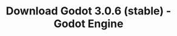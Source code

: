 ---
# Generated by /tools/generators/src/download_archive_generator !!! do not edit by hand !!!
title: 'Download Godot 3.0.6 (stable) - Godot Engine'
type: 'download/archive'
name: '3.0.6'
flavor: 'stable'
release_date: '2018-07-29T03:00:00-00:00'
release_notes: 'article/maintenance-release-godot-3-0-6/'
primaryPlatforms:
  - 'android.apk'
  - 'linux.64'
  - 'macos.universal'
  - 'windows.64'
  - 'linux_server.headless.64'
  - 'web'
  - 'templates'
links:
  android.apk:
    name: 'android.apk'
    title: 'Android'
    caption: 'Universal APK (ARM64 + ARMv7 + x86_64 + x86)'
    tags:
      - 'APK download'
      - 'ARM64/v7'
      - 'x86 (64 & 32 bit)'
    hosts:
      github_builds:
        regular: 'https://github.com/godotengine/godot-builds/releases/download/3.0.6-stable/Godot_v3.0.6-stable_android_editor.apk'
        mono: '#'
      github:
        regular: 'https://github.com/godotengine/godot/releases/download/3.0.6-stable/Godot_v3.0.6-stable_android_editor.apk'
        mono: '#'
  linux.64:
    name: 'linux.64'
    title: 'Linux'
    caption: 'Standard (x86_64)'
    tags:
      - '64 bit'
    hosts:
      github_builds:
        regular: 'https://github.com/godotengine/godot-builds/releases/download/3.0.6-stable/Godot_v3.0.6-stable_x11.64.zip'
        mono: 'https://github.com/godotengine/godot-builds/releases/download/3.0.6-stable/Godot_v3.0.6-stable_mono_x11_64.zip'
      github:
        regular: 'https://github.com/godotengine/godot/releases/download/3.0.6-stable/Godot_v3.0.6-stable_x11.64.zip'
        mono: 'https://github.com/godotengine/godot/releases/download/3.0.6-stable/Godot_v3.0.6-stable_mono_x11_64.zip'
  macos.universal:
    name: 'macos.universal'
    title: 'macOS'
    caption: 'Universal (x86_64 + Apple Silicon)'
    tags:
      - 'Intel/Apple Silicon'
      - '64 bit'
    hosts:
      github_builds:
        regular: 'https://github.com/godotengine/godot-builds/releases/download/3.0.6-stable/Godot_v3.0.6-stable_osx.universal.zip'
        mono: 'https://github.com/godotengine/godot-builds/releases/download/3.0.6-stable/Godot_v3.0.6-stable_mono_osx.universal.zip'
      github:
        regular: 'https://github.com/godotengine/godot/releases/download/3.0.6-stable/Godot_v3.0.6-stable_osx.universal.zip'
        mono: 'https://github.com/godotengine/godot/releases/download/3.0.6-stable/Godot_v3.0.6-stable_mono_osx.universal.zip'
  windows.64:
    name: 'windows.64'
    title: 'Windows'
    caption: 'Standard (x86_64)'
    tags:
      - '64 bit'
    hosts:
      github_builds:
        regular: 'https://github.com/godotengine/godot-builds/releases/download/3.0.6-stable/Godot_v3.0.6-stable_win64.exe.zip'
        mono: 'https://github.com/godotengine/godot-builds/releases/download/3.0.6-stable/Godot_v3.0.6-stable_mono_win64.zip'
      github:
        regular: 'https://github.com/godotengine/godot/releases/download/3.0.6-stable/Godot_v3.0.6-stable_win64.exe.zip'
        mono: 'https://github.com/godotengine/godot/releases/download/3.0.6-stable/Godot_v3.0.6-stable_mono_win64.zip'
  linux_server.headless.64:
    name: 'linux_server.headless.64'
    title: 'Linux Server'
    caption: 'Headless (x86_64)'
    tags:
      - '64 bit'
      - 'Headless'
    hosts:
      github_builds:
        regular: 'https://github.com/godotengine/godot-builds/releases/download/3.0.6-stable/Godot_v3.0.6-stable_linux_headless.64.zip'
        mono: 'https://github.com/godotengine/godot-builds/releases/download/3.0.6-stable/Godot_v3.0.6-stable_mono_linux_headless_64.zip'
      github:
        regular: 'https://github.com/godotengine/godot/releases/download/3.0.6-stable/Godot_v3.0.6-stable_linux_headless.64.zip'
        mono: 'https://github.com/godotengine/godot/releases/download/3.0.6-stable/Godot_v3.0.6-stable_mono_linux_headless_64.zip'
  web:
    name: 'web'
    title: 'Web editor'
    caption: ''
    tags:
      - 'Self-hosted'
      - 'Cross-platform'
    hosts:
      github_builds:
        regular: 'https://github.com/godotengine/godot-builds/releases/download/3.0.6-stable/Godot_v3.0.6-stable_web_editor.zip'
        mono: '#'
      github:
        regular: 'https://github.com/godotengine/godot/releases/download/3.0.6-stable/Godot_v3.0.6-stable_web_editor.zip'
        mono: '#'
  linux.32:
    name: 'linux.32'
    title: 'Linux'
    caption: 'Standard (x86)'
    tags:
      - '32 bit'
    hosts:
      github_builds:
        regular: 'https://github.com/godotengine/godot-builds/releases/download/3.0.6-stable/Godot_v3.0.6-stable_x11.32.zip'
        mono: 'https://github.com/godotengine/godot-builds/releases/download/3.0.6-stable/Godot_v3.0.6-stable_mono_x11_32.zip'
      github:
        regular: 'https://github.com/godotengine/godot/releases/download/3.0.6-stable/Godot_v3.0.6-stable_x11.32.zip'
        mono: 'https://github.com/godotengine/godot/releases/download/3.0.6-stable/Godot_v3.0.6-stable_mono_x11_32.zip'
  windows.32:
    name: 'windows.32'
    title: 'Windows'
    caption: 'Standard (x86)'
    tags:
      - '32 bit'
    hosts:
      github_builds:
        regular: 'https://github.com/godotengine/godot-builds/releases/download/3.0.6-stable/Godot_v3.0.6-stable_win32.exe.zip'
        mono: 'https://github.com/godotengine/godot-builds/releases/download/3.0.6-stable/Godot_v3.0.6-stable_mono_win32.zip'
      github:
        regular: 'https://github.com/godotengine/godot/releases/download/3.0.6-stable/Godot_v3.0.6-stable_win32.exe.zip'
        mono: 'https://github.com/godotengine/godot/releases/download/3.0.6-stable/Godot_v3.0.6-stable_mono_win32.zip'
  linux_server.64:
    name: 'linux_server.64'
    title: 'Linux Server'
    caption: 'Standard (x86_64)'
    tags:
      - '64 bit'
    hosts:
      github_builds:
        regular: 'https://github.com/godotengine/godot-builds/releases/download/3.0.6-stable/Godot_v3.0.6-stable_linux_server.64.zip'
        mono: 'https://github.com/godotengine/godot-builds/releases/download/3.0.6-stable/Godot_v3.0.6-stable_mono_linux_server_64.zip'
      github:
        regular: 'https://github.com/godotengine/godot/releases/download/3.0.6-stable/Godot_v3.0.6-stable_linux_server.64.zip'
        mono: 'https://github.com/godotengine/godot/releases/download/3.0.6-stable/Godot_v3.0.6-stable_mono_linux_server_64.zip'
  aar_library:
    name: 'aar_library'
    title: 'AAR library'
    caption: ''
    tags:
      - 'Android plugins'
      - 'Java'
      - 'Kotlin'
    hosts:
      github_builds:
        regular: 'https://github.com/godotengine/godot-builds/releases/download/3.0.6-stable/godot-lib.3.0.6.stable.release.aar'
        mono: 'https://github.com/godotengine/godot-builds/releases/download/3.0.6-stable/godot-lib.3.0.6.stable.mono.release.aar'
      github:
        regular: 'https://github.com/godotengine/godot/releases/download/3.0.6-stable/godot-lib.3.0.6.stable.release.aar'
        mono: 'https://github.com/godotengine/godot/releases/download/3.0.6-stable/godot-lib.3.0.6.stable.mono.release.aar'
  templates:
    name: 'templates'
    title: 'Export templates'
    caption: ''
    tags:
      - 'Used to export your games to all supported platforms'
    hosts:
      github_builds:
        regular: 'https://github.com/godotengine/godot-builds/releases/download/3.0.6-stable/Godot_v3.0.6-stable_export_templates.tpz'
        mono: 'https://github.com/godotengine/godot-builds/releases/download/3.0.6-stable/Godot_v3.0.6-stable_mono_export_templates.tpz'
      github:
        regular: 'https://github.com/godotengine/godot/releases/download/3.0.6-stable/Godot_v3.0.6-stable_export_templates.tpz'
        mono: 'https://github.com/godotengine/godot/releases/download/3.0.6-stable/Godot_v3.0.6-stable_mono_export_templates.tpz'
---